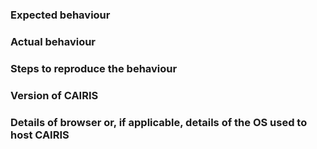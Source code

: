 ### Expected behaviour


### Actual behaviour


### Steps to reproduce the behaviour


### Version of CAIRIS


### Details of browser or, if applicable, details of the OS used to host CAIRIS
